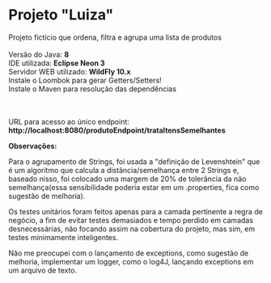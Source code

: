 # Projeto "Luiza"
Projeto fictício que ordena, filtra e agrupa uma lista de produtos
<br/><br/>
Versão do Java: <b>8</b>
<br/>
IDE utilizada: <b>Eclipse Neon 3</b>
<br/>
Servidor WEB utilizado: <b>WildFly 10.x</b>
<br/>
Instale o Loombok para gerar Getters/Setters!
<br/>
Instale o Maven para resolução das dependências

<br/><br/>
URL para acesso ao único endpoint: <b> http://localhost:8080/produtoEndpoint/trataItensSemelhantes </b>

<b>Observações:</b>

Para o agrupamento de Strings, foi usada a "definição de Levenshtein" que é um algoritmo que calcula a distância/semelhança entre 2 Strings e, baseado nisso, foi colocado uma margem de 20%  de tolerância da não semelhança(essa sensibilidade poderia estar em um .properties, fica como sugestão de melhoria).

Os testes unitários foram feitos apenas para a camada pertinente a regra de negócio, a fim de evitar testes demasiados e tempo perdido em camadas desnecessárias, não focando assim na cobertura do projeto, mas sim, em testes minimamente inteligentes.

Não me preocupei com o lançamento de exceptions, como sugestão de melhoria, implementar um logger, como o log4J, lançando exceptions em um arquivo de texto.
